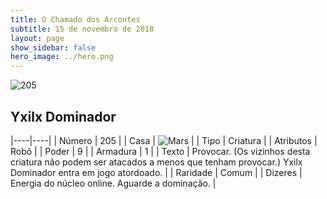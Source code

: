 ```yaml
---
title: O Chamado dos Arcontes
subtitle: 15 de novembro de 2018
layout: page
show_sidebar: false
hero_image: ../hero.png
---
```


![205](https://cdn.keyforgegame.com/media/card_front/pt/341_205_GPCHG3XCV2MV_pt.png)

## Yxilx Dominador

|----|----|
| Número | 205 |
| Casa | ![Mars](https://archonarcana.com/images/thumb/d/de/Mars.png/22px-Mars.png "Marte") |
| Tipo | Criatura |
| Atributos | Robô |
| Poder | 9 |
| Armadura | 1 |
| Texto | Provocar. (Os vizinhos desta criatura  não podem ser atacados a menos que  tenham provocar.) Yxilx Dominador entra em jogo atordoado. |
| Raridade | Comum |
| Dizeres | Energia do núcleo online. Aguarde a dominação. |
